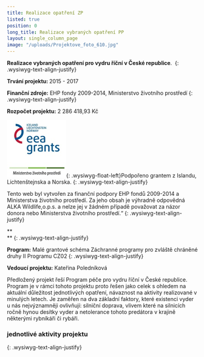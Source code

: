 ```yaml
---
title: Realizace opatření ZP
listed: true
position: 0
long_title: Realizace vybraných opatření PP
layout: single_column_page
image: "/uploads/Projektove_foto_610.jpg"
---
```

**Realizace vybraných opatření pro vydru říční v České republice**. 
{: .wysiwyg-text-align-justify}

<b>Trvání projektu: </b>2015 - 2017

**Finanční zdroje:** EHP fondy 2009-2014, Ministerstvo životního
prostředí
{: .wysiwyg-text-align-justify}

**Rozpočet projektu:** 2 286 418,93 Kč

![](/uploads/loga_mgs_stojato_mm.jpg){: .wysiwyg-float-left}Podpořeno
grantem z Islandu, Lichtenštejnska a Norska.
{: .wysiwyg-text-align-justify}

Tento web byl vytvořen za finanční podpory EHP fondů 2009-2014 a
Ministerstva životního prostředí. Za jeho obsah je výhradně odpovědná
ALKA Wildlife,o.p.s. a nelze jej v žádném případě považovat za názor
donora nebo Ministerstva životního prostředí.“
{: .wysiwyg-text-align-justify}

**  
**
{: .wysiwyg-text-align-justify}

**Program:** Malé grantové schéma Záchranné programy pro zvláště
chráněné druhy II Programu CZ02
{: .wysiwyg-text-align-justify}

**Vedoucí projektu:** Kateřina Poledníková

Předložený projekt řeší Program péče pro vydru říční v České republice.
Program je v rámci tohoto projektu proto řešen jako celek s ohledem na
aktuální důležitost jednotlivých opatření, návaznost na aktivity
realizované v minulých letech. Je zaměřen na dva základní faktory, které
existenci vyder u nás nejvýznamněji ovlivňují: silniční doprava, vlivem
které na silnicích ročně hynou desítky vyder a netolerance tohoto
predátora v krajině některými rybníkáři či rybáři.

### jednotlivé aktivity projektu  
 
{: .wysiwyg-text-align-justify}

